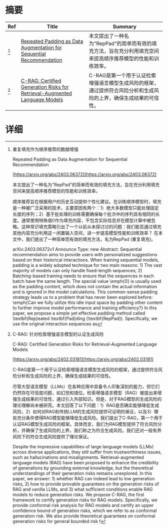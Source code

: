 # 摘要

| Ref | Title | Summary |
| --- | --- | --- |
| [^1] | [Repeated Padding as Data Augmentation for Sequential Recommendation](https://arxiv.org/abs/2403.06372) | 本文提出了一种名为"RepPad"的简单而有效的填充方法，旨在充分利用填充空间来提高顺序推荐模型的性能和训练效率。 |
| [^2] | [C-RAG: Certified Generation Risks for Retrieval-Augmented Language Models](https://arxiv.org/abs/2402.03181) | C-RAG是第一个用于认证检索增强语言模型生成风险的框架，通过提供符合风险分析和生成风险的上界，确保生成结果的可信性。 |

# 详细

[^1]: 重复填充作为顺序推荐的数据增强

    Repeated Padding as Data Augmentation for Sequential Recommendation

    [https://arxiv.org/abs/2403.06372](https://arxiv.org/abs/2403.06372)

    本文提出了一种名为"RepPad"的简单而有效的填充方法，旨在充分利用填充空间来提高顺序推荐模型的性能和训练效率。

    

    顺序推荐旨在根据用户的历史互动提供个性化建议。在训练顺序模型时，填充是一种被广泛采用的技术，主要原因有两个：1）绝大多数模型只能处理固定长度的序列；2）基于批处理的训练需要确保每个批次中的序列具有相同的长度。通常使用特殊值0作为填充内容，不包含实际信息并在模型计算中被忽略。这种常识填充策略引出了一个以前从未探讨过的问题：我们能否通过填充其他内容充分利用这一闲置输入空间，进一步提高模型性能和训练效率？ 在本文中，我们提出了一种简单而有效的填充方法，名为RepPad (重复填充)。

    arXiv:2403.06372v1 Announce Type: new  Abstract: Sequential recommendation aims to provide users with personalized suggestions based on their historical interactions. When training sequential models, padding is a widely adopted technique for two main reasons: 1) The vast majority of models can only handle fixed-length sequences; 2) Batching-based training needs to ensure that the sequences in each batch have the same length. The special value \emph{0} is usually used as the padding content, which does not contain the actual information and is ignored in the model calculations. This common-sense padding strategy leads us to a problem that has never been explored before: \emph{Can we fully utilize this idle input space by padding other content to further improve model performance and training efficiency?}   In this paper, we propose a simple yet effective padding method called \textbf{Rep}eated \textbf{Pad}ding (\textbf{RepPad}). Specifically, we use the original interaction sequences as
    
[^2]: C-RAG: 针对检索增强语言模型的认证生成风险

    C-RAG: Certified Generation Risks for Retrieval-Augmented Language Models

    [https://arxiv.org/abs/2402.03181](https://arxiv.org/abs/2402.03181)

    C-RAG是第一个用于认证检索增强语言模型生成风险的框架，通过提供符合风险分析和生成风险的上界，确保生成结果的可信性。

    

    尽管大型语言模型（LLMs）在各种应用中具备令人印象深刻的能力，但它们仍然存在可信度问题，如幻觉和错位。检索增强语言模型（RAG）被提出来增强生成结果的可信性，通过引入外部知识。但是，对于RAG模型的生成风险的理论理解尚未被研究。本文回答了以下问题：1）RAG是否确实能够降低生成风险，2）如何对RAG和传统LLM的生成风险提供可证明的保证，以及3）哪些充分条件使得RAG模型能够降低生成风险。我们提出了C-RAG，第一个用于认证RAG模型生成风险的框架。具体而言，我们为RAG模型提供了符合风险分析，并确保了生成风险的上界，我们称之为符合生成风险。我们还对一般有界风险下的符合生成风险提供了理论保证。

    Despite the impressive capabilities of large language models (LLMs) across diverse applications, they still suffer from trustworthiness issues, such as hallucinations and misalignments. Retrieval-augmented language models (RAG) have been proposed to enhance the credibility of generations by grounding external knowledge, but the theoretical understandings of their generation risks remains unexplored. In this paper, we answer: 1) whether RAG can indeed lead to low generation risks, 2) how to provide provable guarantees on the generation risks of RAG and vanilla LLMs, and 3) what sufficient conditions enable RAG models to reduce generation risks. We propose C-RAG, the first framework to certify generation risks for RAG models. Specifically, we provide conformal risk analysis for RAG models and certify an upper confidence bound of generation risks, which we refer to as conformal generation risk. We also provide theoretical guarantees on conformal generation risks for general bounded risk f
    

